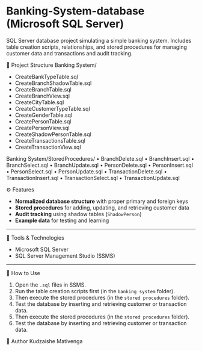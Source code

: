# Banking-System-database (Microsoft SQL Server)
SQL Server database project simulating a simple banking system. Includes table creation scripts, relationships, and stored procedures for managing customer data and transactions and audit tracking.

📂 Project Structure
Banking System/
-   CreateBankTypeTable.sql
-   CreateBranchShadowTable.sql
-   CreateBranchTable.sql
-   CreateBranchView.sql
-   CreateCityTable.sql
-   CreateCustomerTypeTable.sql
-   CreateGenderTable.sql
-   CreatePersonTable.sql
-   CreatePersonView.sql
-   CreateShadowPersonTable.sql
-   CreateTransactionsTable.sql
-   CreateTransactionView.sql


Banking System/StoredProcedures/
•       BranchDelete.sql
•	BranchInsert.sql
•	BranchSelect.sql
•	BranchUpdate.sql
•	PersonDelete.sql
•	PersonInsert.sql
•	PersonSelect.sql
•	PersonUpdate.sql
•	TransactionDelete.sql
•	TransactionInsert.sql
•	TransactionSelect.sql
•	TransactionUpdate.sql


        



 ⚙️ Features
- **Normalized database structure** with proper primary and foreign keys  
- **Stored procedures** for adding, updating, and retrieving customer data  
- **Audit tracking** using shadow tables (`ShadowPerson`)  
- **Example data** for testing and learning  

---

🧰 Tools & Technologies
- Microsoft SQL Server  
- SQL Server Management Studio (SSMS)  

---

📘 How to Use
1. Open the `.sql` files in SSMS.  
2. Run the table creation scripts first (in the `banking system` folder).
3. Then execute the stored procedures (in the `stored procedures` folder).  
4. Test the database by inserting and retrieving customer or transaction data.
5. Then execute the stored procedures (in the `stored procedures` folder).  
6. Test the database by inserting and retrieving customer or transaction data.

👤 Author
Kudzaishe Mativenga
